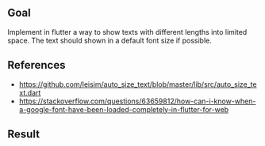## Goal

Implement in flutter a way to show texts with different lengths into limited space. The text
should shown in a default font size if possible.

## References

- https://github.com/leisim/auto_size_text/blob/master/lib/src/auto_size_text.dart
- https://stackoverflow.com/questions/63659812/how-can-i-know-when-a-google-font-have-been-loaded-completely-in-flutter-for-web

## Result



